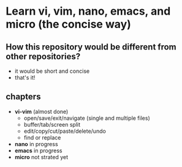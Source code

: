 # Learn vi, vim, nano, emacs, and micro (the concise way)

## How this repository would be different from other repositories?
- it would be short and concise
- that's it!

## chapters
- **vi-vim** (almost done)
	- open/save/exit/navigate (single and multiple files)
	- buffer/tab/screen split
	- edit/copy/cut/paste/delete/undo
	- find or replace
- **nano** in progress
- **emacs** in progress
- **micro** not strated yet


